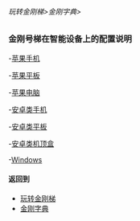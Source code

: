 ###### 玩转金刚梯>金刚字典>
### 金刚号梯在智能设备上的配置说明
-[苹果手机]()

-[苹果平板]()

-[苹果电脑]()

-[安卓类手机]()

-[安卓类平板]()

-[安卓类机顶盒]()

-[Windows]()

#### 返回到
- [玩转金刚梯](https://github.com/a2zitpro/web/blob/master/LadderFree/A.md)
- [金刚字典](https://github.com/a2zitpro/web/blob/master/LadderFree/kkDictionary/KKDictionary.md)



